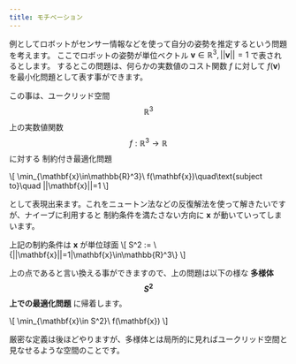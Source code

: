 ```yaml
---
title: モチベーション
---
```


例としてロボットがセンサー情報などを使って自分の姿勢を推定するという問題を考えます。
ここでロボットの姿勢が単位ベクトル $\mathbf{v}\in\mathbb{R}^3,||\mathbf{v}||=1$ で表されるとします。
するとこの問題は、何らかの実数値のコスト関数 $f$ に対して $f(\mathbf{v})$ を最小化問題として表す事ができます。

この事は、ユークリッド空間 $$\mathbb{R}^3$$ 上の実数値関数 $$f:\mathbb{R}^3\rightarrow\mathbb{R}$$ に対する
制約付き最適化問題

\\[
\min_{\mathbf{x}\in\mathbb{R}^3}\ f(\mathbf{x})\quad\text{subject to}\quad ||\mathbf{x}||=1
\\]

として表現出来ます。これをニュートン法などの反復解法を使って解きたいですが、ナイーブに利用すると
制約条件を満たさない方向に $\mathbf{x}$ が動いていってしまいます。

上記の制約条件は $\mathbf{x}$ が単位球面
\\[
S^2 := \\{||\mathbf{x}||=1|\mathbf{x}\in\mathbb{R}^3\\}
\\]

上の点であると言い換える事ができますので、上の問題は以下の様な **多様体 $$S^2$$ 上での最適化問題** に帰着します。

\\[
\min_{\mathbf{x}\in S^2}\ f(\mathbf{x})
\\]

厳密な定義は後ほどやりますが、多様体とは局所的に見ればユークリッド空間と見なせるような空間のことです。

